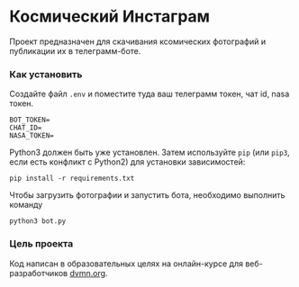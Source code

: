 # Космический Инстаграм

Проект предназначен для скачивания ксомических фотографий и публикации их в телеграмм-боте. 

### Как установить

Создайте файл `.env` и поместите туда ваш телеграмм токен, чат id, nasa токен.
```
BOT_TOKEN=
CHAT_ID=
NASA_TOKEN=
```

Python3 должен быть уже установлен. 
Затем используйте `pip` (или `pip3`, если есть конфликт с Python2) для установки зависимостей:
```
pip install -r requirements.txt
```

Чтобы загрузить фотографии и запустить бота, необходимо выполнить команду
```
python3 bot.py
```

### Цель проекта

Код написан в образовательных целях на онлайн-курсе для веб-разработчиков [dvmn.org](https://dvmn.org/).
